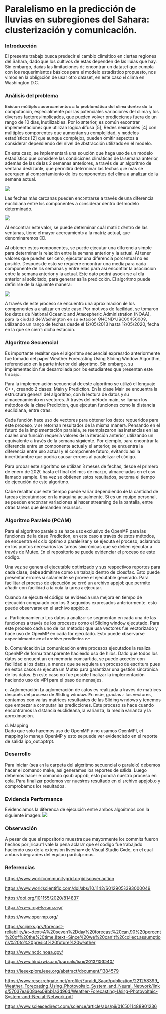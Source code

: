 # Paralelismo en la predicción de lluvias en subregiones del Sahara: clusterización y comunicación.

### Introducción
El presente trabajo busca predecir el cambio climático en ciertas regiones del Sahara, dado que los cultivos de estas dependen de las lluias que hay. Sin embargo, dadas las limitaciones de encontrar un dataset que cumpla con los requerimientos básicos para el modelo estadístico propuesto, nos vimos en la obligación de usar otro dataset, en este caso el clima en Washington D.C.

### Análisis del problema
Existen múltiples acercamientos a la problemática del clima dentro de la computación, especialmente por las potenciales variaciones del clima y los diversos factores implicados, que pueden volver predicciones fuera de un rango de 10 días, Inutilizables. Por lo anterior, es común encontrar implementaciones que utilizan lógica difusa [5], Redes neuronales [4] con múltiples componentes que aumentan su complejidad, y modelos estadísticos [2] que aunque complejos, pueden omitir aspectos a considerar dependiendo del nivel de abstracción utilizado en el modelo.

En este caso, se implementará una solución que haga uso de un modelo estadístico que considere las condiciones climáticas de la semana anterior, además de las de las 2 semanas anteriores, a través de un algoritmo de ventana deslizante, que permitirá determinar las fechas que más se acerquen al comportamiento de los componentes del clima a analizar de la semana actual.

![](img/slidingwindow.jpg)

Las fechas más cercanas pueden encontrarse a través de una diferencia euclidiana entre los componentes a considerar dentro del modelo determinado. 

![](img/euclideandistance.png)

Al encontrar este valor, se puede determinar cuál matriz dentro de las ventanas, tiene el mayor acercamiento a la matriz actual, que denominaremos CD. 

Al obtener estos componentes, se puede ejecutar una diferencia simple para determinar la relación entre la semana anterior y la actual. Al tener valores que pueden ser cero, ejecutar una diferencia porcentual no es posible. Después de esto se requiere encontrar una media para cada componente de las semanas y entre ellas para así encontrar la asociación entre la semana anterior y la actual. Este dato podrá asociarse al día anterior al solicitado, para generar así la predicción. El algoritmo puede definirse de la siguiente manera:

![](img/algorithm.png) 

A través de este proceso se encuentra una aproximación de los componentes a analizar en este caso. Por motivos de facilidad, se tomaron los datos de National Oceanic and Atmospheric Administration (NOAA), para la ciudad de Washington en su estación GHCND:USC00450008, utilizando un rango de fechas desde el 12/05/2013 hasta 12/05/2020, fecha en la que se cierra dicha estación.

### Algoritmo Secuencial
Es importante resaltar que el algoritmo secuencial expresado anteriormente fue tomado del paper Weather Forecasting Using Sliding Window Algorithm, referenciado en la parte inferior del algoritmo. Sin embargo, su implementación fue desarrollada por los estudiantes que presentan este trabajo.

Para la implementación secuencial de este algoritmo se utilizó el lenguaje C++, creando 2 clases: Main y Prediction. En la clase Main se encuentra la estructura general del algoritmo, con la lectura de datos y su almacenamiento en vectores. A través del método main, se llaman los métodos de la clase Prediction, que ejecutan funciones como la distancia euclidiana, entre otras. 

Cada función hace uso de vectores para obtener los datos requeridos para este proceso, y se retornan resultados de la misma manera. Pensando en el futuro de la implementación paralela, se reemplazaron las instancias en las cuales una función requería valores de la iteración anterior, utilizando un equivalente a través de la semana siguiente. Por ejemplo, para encontrar la diferencia entre un componente actual y el anterior, se encuentra la diferencia entre uno actual y el componente futuro, evitando así la incertidumbre que podría causar errores al paralelizar el código.

Para probar este algoritmo se utilizan 3 meses de fechas, desde el primero de enero de 2020 hasta el final del mes de marzo, almacenadas en el csv llamado sample. Una vez se obtienen estos resultados, se toma el tiempo de ejecución de este algoritmo.

Cabe resaltar que este tiempo puede variar dependiendo de la cantidad de tareas ejecutándose en la máquina actualmente. Si es un equipo personal, se pueden encontrar variaciones al hacer streaming de la pantalla, entre otras tareas que demanden recursos.

### Algoritmo Paralelo (PCAM)
Para el algoritmo paralelo se hace uso exclusivo de OpenMP para las funciones de la clase Prediction, en este caso a través de estos métodos, se encuentra el ciclo óptimo a paralelizar y se ejecuta el proceso, aclarando en los puntos necesarios las tareas sincrónicas que se deben ejecutar a través de Mutex. En el repositorio se puede evidenciar el proceso de este código.

Una vez se genera el ejecutable optimizado y sus respectivos reportes para cada clase, debe admitirse como un trabajo dentro de cloudfax. Esto puede presentar errores si solamente se provee el ejecutable generado. Para facilitar el proceso de ejecución se creó un archivo appjob que permite añadir con facilidad a la cola la tarea a ejecutar.

Cuando se ejecuta el código se evidencia una mejora en tiempo de ejecución comparado con los 3 segundos expresados anteriormente. esto puede observarse en el archivo appjob.o<id del job>.

a. Particionamiento
Los datos a analizar se segmentan en cada una de las funciones a través de los procesos como el Sliding window ejecutado. Para este proceso cada uno de los métodos que usa vectores fue vectorizado y hace uso de OpenMP en cada for ejecutado. Esto puede observarse especialmente en el archivo prediction.cc.

b. Comunicación
La comunicación entre procesos ejecutados la realiza OpenMP de forma transparente haciendo uso de hilos. Dado que todos los datos se encuentran en memoria compartida, se puede acceder con facilidad a los datos, a menos que se requiera un proceso de escritura pues en estos casos se ejecuta un Mutex para garantizar una gestión sincrónica de los datos. En este caso no fue posible finalizar la implementación haciendo uso de MPI para el paso de mensajes.

c. Aglomeración
La aglomeración de datos es realizada a través de matrices después del proceso de Sliding window. En este, gracias a los vectores, contamos con varias matrices resultantes de las Sliding windows y tenemos que empezar a computar las predicciones. Este proceso se hace cuando encontramos la distancia euclideana, la varianza, la media varianza y la aproximación.

d. Mapping  
Dado que solo hacemos uso de OpemMP y no usamos OpenMPI, el mapping lo maneja OpenMP y esto se puede ver evidenciado en el reporte de salida ipo_out.optrpt.

### Desarrollo
Para iniciar (sea en la carpeta del algoritmo secuencial o paralelo) debemos hacer el comando make, así generamos los reportes de salida. Luego debemos hacer el comando qsub appjob, esto pondrá nuestro proceso en cola. Para finalizar podemos ver nuestros resultado en el archivo appjob.o<id del job> y comprobamos los resultados.

### Evidencia Performance
Evidenciamos la diferenca de ejecución entre ambos algoritmos con la siguiente imagen:
![](img/Performance.png)

### Observación
A pesar de que el repositorio muestra que mayormente los commits fueron hechos por jricaur1 vale la pena aclarar que el código fue trabajado haciendo uso de la extensión liveshare de Visual Studio Code, en el cual ambos integrantes del equipo participamos.

### Referencias
https://www.worldcommunitygrid.org/discover.action

https://www.worldscientific.com/doi/abs/10.1142/S0129053393000049

https://doi.org/10.1155/2020/814837

https://www.mpi-forum.org/ 

https://www.openmp.org/ 

https://scijinks.gov/forecast-reliability/#:~:text=A%20seven%2Dday%20forecast%20can,90%20percent%20of%20the%20time.&text=Since%20we%20can't%20collect,assumptions%20to%20predict%20future%20weather

https://www.ncdc.noaa.gov/ 

https://www.hindawi.com/journals/isrn/2013/156540/

https://ieeexplore.ieee.org/abstract/document/1384579

https://www.researchgate.net/profile/Zuraidi_Saad/publication/221258399_Weather_Forecasting_Using_Photovoltaic_System_and_Neural_Network/links/57037ea608aea09bb1a3d96d/Weather-Forecasting-Using-Photovoltaic-System-and-Neural-Network.pdf

https://www.sciencedirect.com/science/article/abs/pii/0165011488901236
